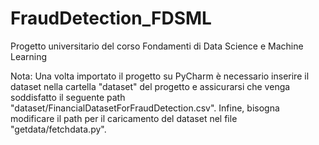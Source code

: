 # FraudDetection_FDSML
Progetto universitario del corso Fondamenti di Data Science e Machine Learning

Nota: Una volta importato il progetto su PyCharm è necessario inserire il dataset nella cartella "dataset" del progetto e assicurarsi che venga soddisfatto il seguente path "dataset/FinancialDatasetForFraudDetection.csv". Infine, bisogna modificare il path per il caricamento del dataset nel file "getdata/fetchdata.py". 
